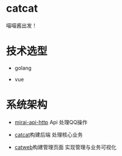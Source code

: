 # catcat
喵喵酱出发！
# 技术选型
- golang

- vue

# 系统架构
- [mirai-api-http](https://github.com/project-mirai/mirai-api-http) Api 处理QQ操作

- [catcat](https://github.com/kokolokksk/catcat)构建后端 处理核心业务

- [catweb](https://github.com/kokolokksk/catweb)构建管理页面 实现管理与业务可视化

